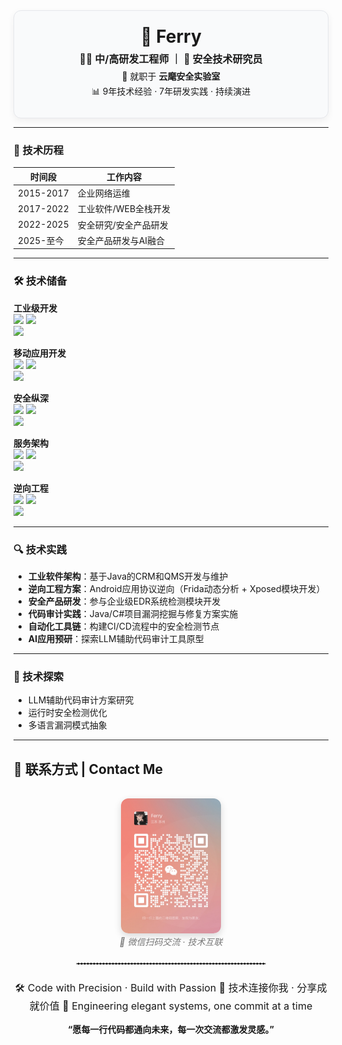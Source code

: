<div align="center" style="border:1px solid #e5e7eb; border-radius:12px; padding:24px; max-width:600px; margin:auto; background-color:#f9fafb; box-shadow: 0 4px 12px rgba(0,0,0,0.06);">


  <h2 style="font-size:28px; margin:0;">🚀 Ferry</h2>

  <p style="font-size:16px; font-weight:bold; margin:6px 0;">👨‍💻 中/高研发工程师 ｜ 🔐 安全技术研究员</p>
  
  <p style="margin:4px 0;">🏢 就职于 <strong>云麾安全实验室</strong></p>
  <p style="margin:4px 0;">📊 9年技术经验 · 7年研发实践 · 持续演进</p>
</div>


---

### 📆 技术历程

| 时间段      | 工作内容                     |
|-------------|----------------------------|
| 2015-2017   | 企业网络运维       |
| 2017-2022   | 工业软件/WEB全栈开发  |
| 2022-2025   | 安全研究/安全产品研发        |
| 2025-至今   | 安全产品研发与AI融合         |

---
### 🛠️ 技术储备

**工业级开发**  
<img src="https://img.shields.io/badge/C%2B%2B-MFC架构-00599C?logo=c%2B%2B"> 
<img src="https://img.shields.io/badge/C%23-WPF企业应用-239120?logo=c-sharp">  
<img src="https://img.shields.io/badge/JavaEE-分布式系统-ED8B00?logo=openjdk">

**移动应用开发**  
<img src="https://img.shields.io/badge/Android_原生-高性能组件-3DDC84?logo=android"> 
<img src="https://img.shields.io/badge/iOS_原生-ObjectiveC开发-0A84FF?logo=apple">  
<img src="https://img.shields.io/badge/UniApp-跨端架构-FF6A00?logo=uniapp">

**安全纵深**  
<img src="https://img.shields.io/badge/Xposed-系统级Hook-0078D4?logo=xposed"> 
<img src="https://img.shields.io/badge/Frida-运行时插桩-8A2BE2?logo=frida">  
<img src="https://img.shields.io/badge/ARM_逆向-协议解析-0096D6">

**服务架构**  
<img src="https://img.shields.io/badge/SpringCloud-微服务治理-6DB33F?logo=springcloud"> 
<img src="https://img.shields.io/badge/Redis-高并发缓存-DC382D?logo=redis">  
<img src="https://img.shields.io/badge/Kafka-亿级消息流-231F20?logo=apachekafka">

**逆向工程**  
<img src="https://img.shields.io/badge/IDA_Pro-二进制分析-000000?logo=hexo"> 
<img src="https://img.shields.io/badge/JADX-深度逆向-3DDC84">  
<img src="https://img.shields.io/badge/LLDB-动态调试-0096D6?logo=debug">

---
### 🔍 技术实践

- **工业软件架构**：基于Java的CRM和QMS开发与维护  
- **逆向工程方案**：Android应用协议逆向（Frida动态分析 + Xposed模块开发）  
- **安全产品研发**：参与企业级EDR系统检测模块开发  
- **代码审计实践**：Java/C#项目漏洞挖掘与修复方案实施  
- **自动化工具链**：构建CI/CD流程中的安全检测节点  
- **AI应用预研**：探索LLM辅助代码审计工具原型
---

### 🌱 技术探索

- LLM辅助代码审计方案研究  
- 运行时安全检测优化  
- 多语言漏洞模式抽象
---

## 📮 联系方式 | Contact Me

<div align="center">

  <img src="./wechat.jpg" alt="微信二维码" width="160" style="border-radius:12px; box-shadow:0 4px 12px rgba(0,0,0,0.15); margin-top:16px;" />
  <br>
  <em style="color:#777">📱 微信扫码交流 · 技术互联</em>

  <hr style="width:60%; border:1px dashed #ccc; margin:24px auto;">

  <p style="font-size:16px">
    🛠️ Code with Precision · Build with Passion  
    💬 技术连接你我 · 分享成就价值  
    🚀 Engineering elegant systems, one commit at a time
  </p>

  <p>
    <strong>“愿每一行代码都通向未来，每一次交流都激发灵感。”</strong>
  </p>

</div>
